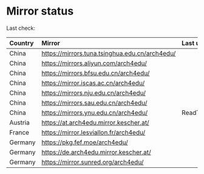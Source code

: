 <script src="./time.js"></script>
# Mirror status
Last check: <script type="text/javascript">localize(1684413299.3210757);</script>

|Country|Mirror|Last update|
|:------|:-----|:----------|
|China|https://mirrors.tuna.tsinghua.edu.cn/arch4edu/|<script type="text/javascript">localize(1684391423);</script>|
|China|https://mirrors.aliyun.com/arch4edu/|<script type="text/javascript">localize(1684305011);</script>|
|China|https://mirrors.bfsu.edu.cn/arch4edu/|<script type="text/javascript">localize(1684348173);</script>|
|China|https://mirror.iscas.ac.cn/arch4edu/|<script type="text/javascript">localize(1684391423);</script>|
|China|https://mirrors.nju.edu.cn/arch4edu/|<script type="text/javascript">localize(1684348173);</script>|
|China|https://mirrors.sau.edu.cn/arch4edu/|<script type="text/javascript">localize(1673850842);</script>|
|China|https://mirrors.ynu.edu.cn/arch4edu/|ReadTimeout|
|Austria|https://at.arch4edu.mirror.kescher.at/|<script type="text/javascript">localize(1684391423);</script>|
|France|https://mirror.lesviallon.fr/arch4edu/|<script type="text/javascript">localize(1684348173);</script>|
|Germany|https://pkg.fef.moe/arch4edu/|<script type="text/javascript">localize(1684391423);</script>|
|Germany|https://de.arch4edu.mirror.kescher.at/|<script type="text/javascript">localize(1684391423);</script>|
|Germany|https://mirror.sunred.org/arch4edu/|<script type="text/javascript">localize(1684391423);</script>|

<script src="./tablefilter/tablefilter.js"></script>
<script src="./table.js"></script>